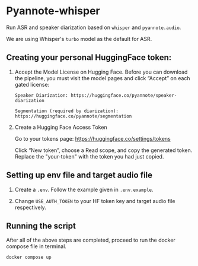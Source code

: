 # Pyannote-whisper

Run ASR and speaker diarization based on `whisper` and `pyannote.audio`.

We are using Whisper's `turbo` model as the default for ASR.

## Creating your personal HuggingFace token:

1.  Accept the Model License on Hugging Face.
    Before you can download the pipeline, you must visit the model pages and click “Accept” on each gated license:

        Speaker Diarization: https://huggingface.co/pyannote/speaker-diarization

        Segmentation (required by diarization): https://huggingface.co/pyannote/segmentation

2.  Create a Hugging Face Access Token

    Go to your tokens page: https://huggingface.co/settings/tokens

    Click “New token”, choose a Read scope, and copy the generated token. Replace the "your-token" with the token you had just copied.

## Setting up env file and target audio file

1.  Create a `.env`. Follow the example given in `.env.example`.

2.  Change `USE_AUTH_TOKEN` to your HF token key and target audio file respectively.


## Running the script

After all of the above steps are completed, proceed to run the docker compose file in terminal.

```bash
docker compose up
```
